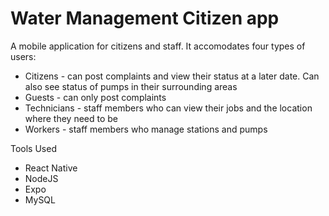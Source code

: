 # Water Management Citizen app

A mobile application for citizens and staff. It accomodates four types of users:

* Citizens - can post complaints and view their status at a later date. Can also see status of pumps in their surrounding areas
* Guests -   can only post complaints
* Technicians - staff members who can view their jobs and the location where they need to be
* Workers - staff members who manage stations and pumps 

Tools Used

* React Native
* NodeJS
* Expo
* MySQL
